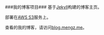 ###我的博客项目###
基于[Jekyll][jekyll_link]构建的博客主页。 
   
部署在[AWS S3][aws_s3_link]服务上。  
   
查看的我的博客，请访问[blog.mengz.me][myblog_link]。   

[jekyll_link]: http://jekyllrb.com
[aws_s3_link]: http://aws.amazon.com/s3
[myblog_link]: http://blog.mengz.me

